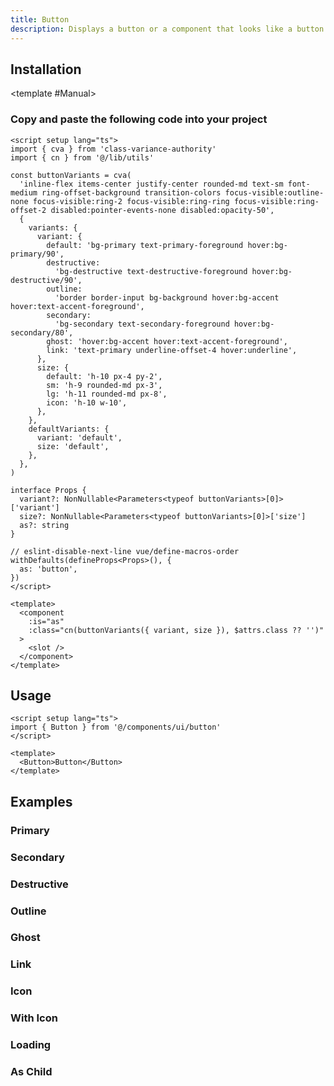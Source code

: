 ```yaml
---
title: Button
description: Displays a button or a component that looks like a button.
---
```


<ComponentPreview name="ButtonDemo"  />

## Installation

<TabPreview name="CLI">
<template #CLI>

```bash
npx brodevscope@latest add button
```
</template>

<template #Manual>

<Steps>

### Copy and paste the following code into your project

```vue
<script setup lang="ts">
import { cva } from 'class-variance-authority'
import { cn } from '@/lib/utils'

const buttonVariants = cva(
  'inline-flex items-center justify-center rounded-md text-sm font-medium ring-offset-background transition-colors focus-visible:outline-none focus-visible:ring-2 focus-visible:ring-ring focus-visible:ring-offset-2 disabled:pointer-events-none disabled:opacity-50',
  {
    variants: {
      variant: {
        default: 'bg-primary text-primary-foreground hover:bg-primary/90',
        destructive:
          'bg-destructive text-destructive-foreground hover:bg-destructive/90',
        outline:
          'border border-input bg-background hover:bg-accent hover:text-accent-foreground',
        secondary:
          'bg-secondary text-secondary-foreground hover:bg-secondary/80',
        ghost: 'hover:bg-accent hover:text-accent-foreground',
        link: 'text-primary underline-offset-4 hover:underline',
      },
      size: {
        default: 'h-10 px-4 py-2',
        sm: 'h-9 rounded-md px-3',
        lg: 'h-11 rounded-md px-8',
        icon: 'h-10 w-10',
      },
    },
    defaultVariants: {
      variant: 'default',
      size: 'default',
    },
  },
)

interface Props {
  variant?: NonNullable<Parameters<typeof buttonVariants>[0]>['variant']
  size?: NonNullable<Parameters<typeof buttonVariants>[0]>['size']
  as?: string
}

// eslint-disable-next-line vue/define-macros-order
withDefaults(defineProps<Props>(), {
  as: 'button',
})
</script>

<template>
  <component
    :is="as"
    :class="cn(buttonVariants({ variant, size }), $attrs.class ?? '')"
  >
    <slot />
  </component>
</template>
```

</Steps>
</template>
</TabPreview>

## Usage

```vue
<script setup lang="ts">
import { Button } from '@/components/ui/button'
</script>

<template>
  <Button>Button</Button>
</template>
```

## Examples

### Primary

<ComponentPreview name="ButtonDemo"  />

### Secondary

<ComponentPreview name="ButtonSecondaryDemo" />

### Destructive

<ComponentPreview name="ButtonDestructiveDemo" />

### Outline

<ComponentPreview name="ButtonOutlineDemo" />

### Ghost

<ComponentPreview name="ButtonGhostDemo" />

### Link

<ComponentPreview name="ButtonLinkDemo" />

### Icon

<ComponentPreview name="ButtonIconDemo" />

### With Icon

<ComponentPreview name="ButtonWithIconDemo" />

### Loading

<ComponentPreview name="ButtonLoadingDemo" />

### As Child

<ComponentPreview name="ButtonAsChildDemo" />
